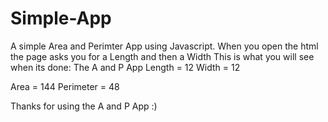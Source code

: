 # Simple-App
A simple Area and Perimter App using Javascript.
When you open the html the page asks you for a Length and then a Width
This is what you will see when its done:
The A and P App
Length = 12
Width = 12

Area = 144
Perimeter = 48

Thanks for using the A and P App :)

